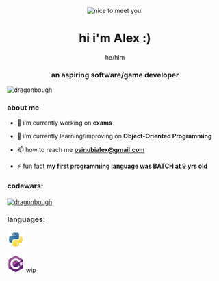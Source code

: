 <p align="center">
  <img src="https://i.imgur.com/lkeqMqs.gif" alt="nice to meet you!" />
</p>
<h1 align="center">hi i'm Alex :)</h1>
<p align="center">he/him</p>
<h3 align="center">an aspiring software/game developer</h3>

<p align="left"> <img src="https://komarev.com/ghpvc/?username=dragonbough&label=Profile%20views&color=0e75b6&style=flat" alt="dragonbough" /> </p>
<h3 allign="left">about me</h3>

- 🔭 i’m currently working on **exams**

- 🌱 i’m currently learning/improving on **Object-Oriented Programming**

- 📫 how to reach me **osinubialex@gmail.com**

- ⚡ fun fact **my first programming language was BATCH at 9 yrs old**

<h3 align="left">codewars:</h3>
<p align="left">
<a href="https://www.codewars.com/users/dragonbough" target="blank"><img align="center" src="https://camo.githubusercontent.com/dfb7129b176d0f6559d3c67365d99ad2a510d2eab5afdd28612e163344f35f79/68747470733a2f2f646f63732e636f6465776172732e636f6d2f6c6f676f2e737667" alt="dragonbough" height="40" width="40.49" /></a>
</p>

<h3 align="left">languages:</h3>
<p align="left"> <a href="https://github.com/dragonbough/python" target="_blank" rel="noreferrer"> <img src="https://raw.githubusercontent.com/devicons/devicon/master/icons/python/python-original.svg" alt="python" width="40" height="40"/> </a> </p>
<p align="left"> <a href="[https://github.com/dragonbough/c-sharp](https://upload.wikimedia.org/wikipedia/commons/4/4f/Csharp_Logo.png)" target="_blank" rel="noreferrer"> <img src="https://raw.githubusercontent.com/devicons/devicon/master/icons/csharp/csharp-original.svg" alt="csharp" width="40" height="40"/> </a> wip</p> 
